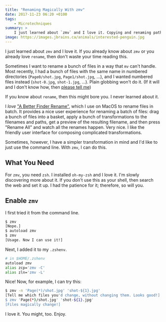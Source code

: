 ```yaml
---
title: "Renaming Magically With zmv"
date: 2017-11-23 06:20 +0100
tags:
    - Microtechniques
summary: >
    I just learned about `zmv` and I love it. Copying and renaming paths with regex? Very handy, indeed.
image: https://images.jbrains.ca/animals/interested-penguin.jpg
---
```


I just learned about `zmv` and I love it. If you already know about `zmv` or you already love `rename`, then don't waste your time reading this.

Sometimes I want to rename a bunch of files in a way that `mv` can't handle. Most recently, I had a bunch of files with the same name in numbered directories (`Page0/shot.jpg`, `Page1/shot.jpg`, …), and I wanted numbered files instead (`shot-0.jpg`, `shot-1.jpg`, …). Plain globbing won't do it. (If it will and I don't know how, then [please tell me](https://tell.jbrains.ca))

If you know about `rename`, then this might bore you. I never learned about it.

I _love_ ["A Better Finder Rename"](https://www.publicspace.net/ABetterFinderRename/index.html), which I use on MacOS to rename files in batch. It provides a nice user experience for renaming a batch of files: drag a bunch of files into a basket, apply a bunch of transformations to the filenames and paths, get a preview of the resulting filename, and then press "Rename All" and watch all the renames happen. Very nice. I like the friendly user interface for composing complicated transformations.

Sometimes, however, I have a simpler transformation in mind and I'd like to just use the command line. With `zmv`, I can do this.

## What You Need

For `zmv`, you need `zsh`. I installed `oh-my-zsh` and I love it. I'm slowly discovering more about it. If you don't use this as your shell, then search the web and set it up. I had the patience for it; therefore, so will you.

## Enable `zmv`

I first tried it from the command line.

```bash
$ zmv
[Nope.]
$ autoload zmv
$ zmv
[Usage. Now I can use it!]
```

Next, I added it to my `.zshenv`.

```bash
# in $HOME/.zshenv
autoload zmv
alias zcp='zmv -C'
alias zln='zmv -L'
```

Nice! Now, for example, I can try this:

```bash
$ zmv -n 'Page(*)/shot.jpg' 'shot-${1}.jpg'
[Tell me which files you'd change, without changing them. Looks good!]
$ zmv 'Page(*)/shot.jpg' 'shot-${1}.jpg'
[Files magically change!]
```

I love it. You might, too. Enjoy.




